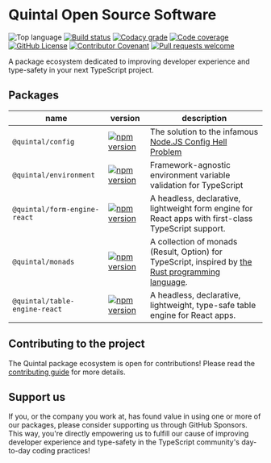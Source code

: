 # Quintal Open Source Software

![Top language](https://img.shields.io/github/languages/top/quintalwebsolutions/quintal-oss?style=flat-square&logo=typescript&logoColor=FAF9F8&labelColor=3178C6&color=3178C6)
[![Build status](https://img.shields.io/github/actions/workflow/status/quintalwebsolutions/quintal-oss/release.yml?style=flat-square)](https://github.com/quintalwebsolutions/quintal-oss/actions/workflows/release.yml)
[![Codacy grade](https://img.shields.io/codacy/grade/bb3b006255104e4da8b9a4a7793dcffe?style=flat-square&logo=codacy)](https://app.codacy.com/gh/quintalwebsolutions/quintal-ossdashboard)
[![Code coverage](https://img.shields.io/codecov/c/github/quintalwebsolutions/quintal-oss?style=flat-square&token=3ORY9UP6H7&logo=codecov)](https://codecov.io/gh/quintalwebsolutions/quintal-oss)
[![GitHub License](https://img.shields.io/github/license/quintalwebsolutions/quintal-oss?style=flat-square)](https://github.com/quintalwebsolutions/quintal-oss/blob/main/LICENSE)
[![Contributor Covenant](https://img.shields.io/badge/Contributor%20Covenant-2.1-4baaaa.svg?style=flat-square)](https://github.com/quintalwebsolutions/quintal-oss/blob/main/CODE_OF_CONDUCT.md)
[![Pull requests welcome](https://img.shields.io/badge/PRs-welcome-brightgreen.svg?style=flat-square)](https://github.com/quintalwebsolutions/quintal-oss/blob/main/CONTRIBUTING.md)

A package ecosystem dedicated to improving developer experience and type-safety in your next TypeScript project.

## Packages

name|version|description
-|-|-
`@quintal/config`|[![npm version](https://img.shields.io/npm/v/@quintal/config.svg?style=flat-square)](https://www.npmjs.com/package/@quintal/config)|The solution to the infamous [Node.JS Config Hell Problem](https://deno.com/blog/node-config-hell)
`@quintal/environment`|[![npm version](https://img.shields.io/npm/v/@quintal/environment.svg?style=flat-square)](https://www.npmjs.com/package/@quintal/environment)|Framework-agnostic environment variable validation for TypeScript
`@quintal/form-engine-react`|[![npm version](https://img.shields.io/npm/v/@quintal/form-engine-react.svg?style=flat-square)](https://www.npmjs.com/package/@quintal/form-engine-react)|A headless, declarative, lightweight form engine for React apps with first-class TypeScript support.
`@quintal/monads`|[![npm version](https://img.shields.io/npm/v/@quintal/monads.svg?style=flat-square)](https://www.npmjs.com/package/@quintal/monads)|A collection of monads (Result, Option) for TypeScript, inspired by [the Rust programming language](https://doc.rust-lang.org/std/result/).
`@quintal/table-engine-react`|[![npm version](https://img.shields.io/npm/v/@quintal/table-engine-react.svg?style=flat-square)](https://www.npmjs.com/package/@quintal/table-engine-react)|A headless, declarative, lightweight, type-safe table engine for React apps.

## Contributing to the project

The Quintal package ecosystem is open for contributions! Please read the [contributing guide](https://github.com/quintalwebsolutions/quintal-oss/blob/chore/nuke-eslint-prettier/CONTRIBUTING.md) for more details.

## Support us

If you, or the company you work at, has found value in using one or more of our packages, please consider supporting us through GitHub Sponsors. This way, you're directly empowering us to fulfill our cause of improving developer experience and type-safety in the TypeScript community's day-to-day coding practices!

